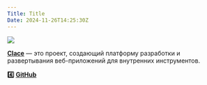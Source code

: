 ```yaml
---
Title: Title
Date: 2024-11-26T14:25:30Z
---
```

![](banner.jpg)

[**Clace**](https://github.com/claceio/clace) — это проект, создающий платформу
разработки и развертывания веб-приложений для внутренних инструментов.

**4️⃣** [**GitHub**](https://t.me/+3xphzXTayGE1NDVi)